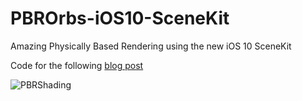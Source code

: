 # PBROrbs-iOS10-SceneKit
Amazing Physically Based Rendering using the new iOS 10 SceneKit

Code for the following [blog post](https://medium.com/@avihay/amazing-physically-based-rendering-using-the-new-ios-10-scenekit-2489e43f7021#.lz2r6mvxp) 

![PBRShading](https://raw.githubusercontent.com/asavihay/PBROrbs-iOS10-SceneKit/master/Screenshots/screenshot.jpg)
